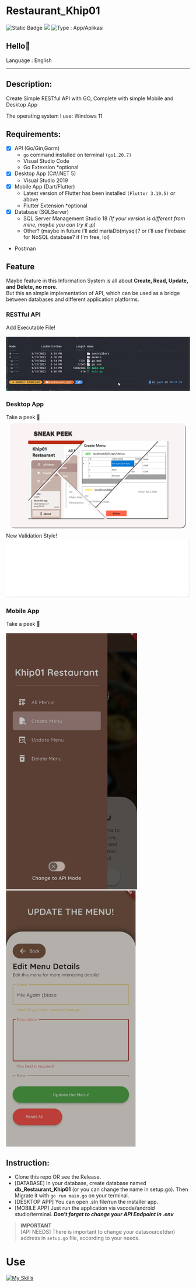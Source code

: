 # Restaurant_Khip01

<img alt="Static Badge" src="https://img.shields.io/badge/Type-Tool%2FAlat (API)-blue?style=flat&color=cyan"> ![](https://img.shields.io/badge/Type-Desktop%20App%2FAplikasi%20Desktop-purple) <img src="https://img.shields.io/badge/Type-Mobile App%2FAplikasi Mobile-green" alt="Type : App/Aplikasi">

## Hello👋

Language : English

---

## Description:
Create Simple RESTful API with GO, Complete with simple Mobile and Desktop App

The operating system I use: Windows 11

## Requirements:

- [x]  API (Go/Gin,Gorm)
    - ```go``` command installed on terminal ```(go1.20.7)```
    - Visual Studio Code
    - Go Extexsion *optional
- [x] Desktop App (C#/.NET 5) 
    - Visual Studio 2019
- [x] Mobile App (Dart/Flutter) 
    - Latest version of Flutter has been installed ```(Flutter 3.10.5)``` or above
    - Flutter Extension *optional
- [x] Database (SQLServer) 
    - SQL Server Management Studio 18 _(If your version is different from mine, maybe you can try it :p)_
    - Other? (maybe in future i'll add mariaDb(mysql)? or i'll use Firebase for NoSQL database? if I'm free, lol)
- Postman

## Feature
Maybe feature in this Information System is all about **Create, Read, Update, and Delete, no more**. <br>
But this an simple implementation of API, which can be used as a bridge between databases and different application platforms.

### RESTful API
Add Executable File! <br><br>
![](https://github.com/Khip01/Restaurant_Khip01/blob/main/src/API_Go.gif)

### Desktop App 
Take a peek 👀 <br>
![](https://github.com/Khip01/Restaurant_Khip01/blob/main/src/Desktop-App_Sneak-Peek.png) <br>
New Validation Style! <br>
![](https://github.com/Khip01/Restaurant_Khip01/blob/main/src/desktop_validator.gif) <br>

### Mobile App
Take a peek 👀 <br>
![]() <br>
<img src="https://github.com/Khip01/Restaurant_Khip01/blob/main/src/Mobile-App_Sneak-Peek.jpg" alt="Mobile-App_Sneak-Peek" height="700"/>
<img src="https://github.com/Khip01/Restaurant_Khip01/blob/main/src/Mobile-App_Sneak-Peek2.jpg" alt="Mobile-App_Sneak-Peek2" height="700"/>

## Instruction:
- Clone this repo OR see the Release.
- [DATABASE] In your database, create database named  **db_Restaurant_Khip01** (or you can change the name in setup.go). Then Migrate it with ```go run main.go``` on your terminal.
- [DESKTOP APP] You can open .sln file/run the installer app.
- [MOBILE APP] Just run the application via vscode/android studio/terminal. ***Don't forget to change your API Endpoint in .env***

> **IMPORTANT** \
> [API NEEDS] There is important to change your datasource(dsn) address in ```setup.go``` file, according to your needs. 

# Use
[![My Skills](https://skillicons.dev/icons?i=go,vscode,cs,dotnet,visualstudio,dart,flutter,androidstudio)](https://github.com/Khip01)
